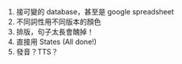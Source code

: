 1. 接可變的 database，甚至是 google spreadsheet
2. 不同詞性用不同版本的顏色
3. 排版，句子太長會醜掉！
4. 直接用 States
(All done!)
5. 發音？TTS？